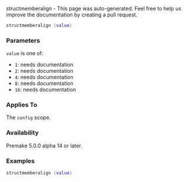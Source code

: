 structmemberalign - This page was auto-generated. Feel free to help us improve the documentation by creating a pull request.

```lua
structmemberalign (value)
```

### Parameters ###

`value` is one of:

* `1`: needs documentation
* `2`: needs documentation
* `4`: needs documentation
* `8`: needs documentation
* `16`: needs documentation

### Applies To ###

The `config` scope.

### Availability ###

Premake 5.0.0 alpha 14 or later.

### Examples ###

```lua
structmemberalign (value)
```

